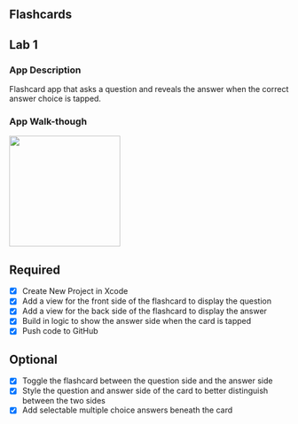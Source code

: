 ## Flashcards

## Lab 1

### App Description
Flashcard app that asks a question and reveals the answer when the correct answer choice is tapped.

### App Walk-though

<img src="http://g.recordit.co/FKIFUQ11Mo.gif" width=200><br>

## Required
- [x] Create New Project in Xcode
- [x] Add a view for the front side of the flashcard to display the question
- [x] Add a view for the back side of the flashcard to display the answer
- [x] Build in logic to show the answer side when the card is tapped
- [x] Push code to GitHub
## Optional
- [x] Toggle the flashcard between the question side and the answer side
- [x] Style the question and answer side of the card to better distinguish between the two sides
- [x] Add selectable multiple choice answers beneath the card
